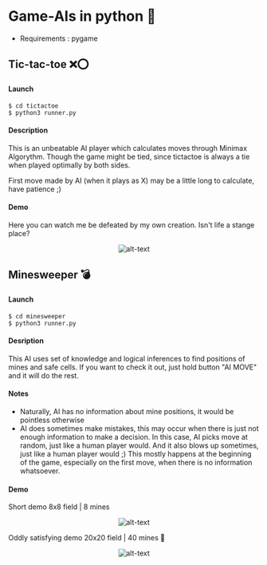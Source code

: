 # Game-AIs in python 🦾
- Requirements : pygame

## Tic-tac-toe ❌⭕

#### Launch
    $ cd tictactoe
    $ python3 runner.py

#### Description
This is an unbeatable AI player which calculates moves through Minimax Algorythm.
Though the game might be tied, since tictactoe is always a tie when played optimally by both sides.

First move made by AI (when it plays as X) may be a little long to calculate, have patience ;)

#### Demo

Here you can watch me be defeated by my own creation. Isn't life a stange place?
<p align="center">
<img src="https://github.com/RomanchenkoAS/ai_models/assets/119735427/98c7e322-d3eb-4e0b-b038-0fd5e5f83899" alt="alt-text">
</p>

## Minesweeper 💣

#### Launch
    $ cd minesweeper
    $ python3 runner.py

#### Desription
This AI uses set of knowledge and logical inferences to find positions of mines and safe cells. If you want to check it out, just hold button "AI MOVE" and it will do the rest.

#### Notes
- Naturally, AI has no information about mine positions, it would be pointless otherwise
- AI does sometimes make mistakes, this may occur when there is just not enough information to make a decision. In this case, AI picks move at random, just like a human player would. And it also blows up sometimes, just like a human player would ;) This mostly happens at the beginning of the game, especially on the first move, when there is no information whatsoever.  

#### Demo

Short demo 8x8 field | 8 mines
<p align="center">
<img src="https://github.com/RomanchenkoAS/ai_models/assets/119735427/75a8e069-faf1-42b5-ba0a-7f8a14b91b97" alt="alt-text">
</p>

Oddly satisfying demo 20x20 field | 40 mines 🥴
<p align="center">
<img src="https://github.com/RomanchenkoAS/ai_models/assets/119735427/26af7b90-5f4b-4469-8750-fea1171d55ff" alt="alt-text">
</p>
